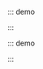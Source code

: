 ::: demo

<template>
  <lay-container>
    <div class="container-demo"></div>
  </lay-container>
</template>

<script>
import { ref } from 'vue'

export default {
  setup() {

    return {
    }
  }
}
</script>

<style>
    .container-demo {
        width:100%;
        height: 300px;
        background: #79C48C;
        border-radius: 4px;
    }
</style>

:::

::: demo

<template>
  <lay-container fluid>
      <div class="container-demo"></div>
  </lay-container>
</template>

<script>
import { ref } from 'vue'

export default {
  setup() {

    return {
    }
  }
}
</script>

<style>
    .container-demo {
        width:100%;
        height: 300px;
        background: #79C48C;
    }
</style>

:::